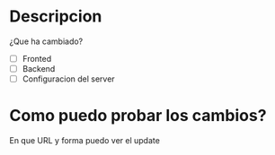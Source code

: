 # Descripcion
¿Que ha cambiado?

- [ ] Fronted
- [ ] Backend
- [ ] Configuracion del server

# Como puedo probar los cambios?
En que URL y forma puedo ver el update
